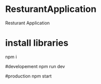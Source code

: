 # ResturantApplication
Resturant Application

# install libraries
npm i

#developement
npm run dev

#production
npm start
